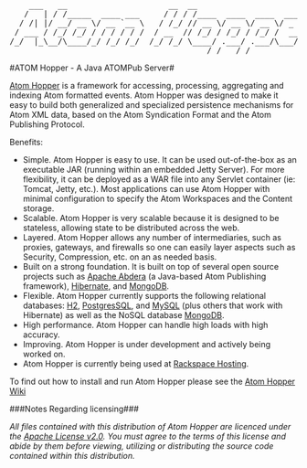 <pre>
    ___   __                     __  __                            
   /   | / /_____  ____ ___     / / / /____  ____  ____  ___  _____
  / /| |/ __/ __ \/ __ `__ \   / /_/ // __ \/ __ \/ __ \/ _ \/ ___/
 / ___ / /_/ /_/ / / / / / /  / __  // /_/ / /_/ / /_/ /  __/ /    
/_/  |_\__/\____/_/ /_/ /_/  /_/ /_/ \____/ .___/ .___/\___/_/     
                                         /_/   /_/                 
</pre>

#ATOM Hopper - A Java ATOMPub Server#

[Atom Hopper](http://atomhopper.org) is a framework for accessing, processing, aggregating and indexing Atom formatted events. Atom Hopper was designed to make it easy to build both generalized and specialized persistence mechanisms for Atom XML data, based on the Atom Syndication Format and the Atom Publishing Protocol.

Benefits:

* Simple. Atom Hopper is easy to use. It can be used out-of-the-box as an executable JAR (running within an embedded Jetty Server). For more flexibility, it can be deployed as a WAR file into any Servlet container (ie: Tomcat, Jetty, etc.). Most applications can use Atom Hopper with minimal configuration to specify the Atom Workspaces and the Content storage.
* Scalable. Atom Hopper is very scalable because it is designed to be stateless, allowing state to be distributed across the web.
* Layered. Atom Hopper allows any number of intermediaries, such as proxies, gateways, and firewalls so one can easily layer aspects such as Security, Compression, etc. on an as needed basis.
* Built on a strong foundation. It is built on top of several open source projects such as [Apache Abdera](http://abdera.apache.org/) (a Java-based Atom Publishing framework), [Hibernate](http://www.hibernate.org/), and [MongoDB](http://www.mongodb.org/).
* Flexible. Atom Hopper currently supports the following relational databases: [H2](http://www.h2database.com/), [PostgresSQL](http://www.postgresql.org/), and [MySQL](http://www.mysql.com/) (plus others that work with Hibernate) as well as the NoSQL database [MongoDB](http://www.mongodb.org/).
* High performance. Atom Hopper can handle high loads with high accuracy.
* Improving. Atom Hopper is under development and actively being worked on.
* Atom Hopper is currently being used at [Rackspace Hosting](http://www.rackspace.com/).

To find out how to install and run Atom Hopper please see the [Atom Hopper Wiki](https://github.com/rackspace/atom-hopper/wiki)

###Notes Regarding licensing###

*All files contained with this distribution of Atom Hopper are licenced 
under the [Apache License v2.0](http://www.apache.org/licenses/LICENSE-2.0).
You must agree to the terms of this license and abide by them before
viewing, utilizing or distributing the source code contained within this distribution.*